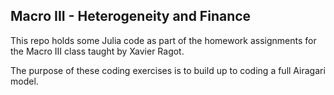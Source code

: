 ## Macro III - Heterogeneity and Finance 

This repo holds some Julia code as part of the homework assignments for the Macro III class taught by Xavier Ragot. 

The purpose of these coding exercises is to build up to coding a full Airagari model. 

